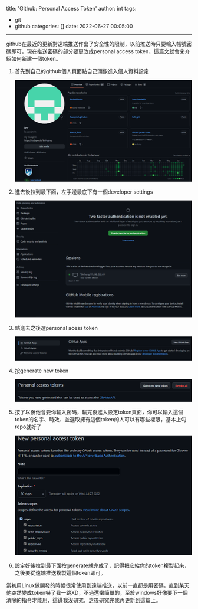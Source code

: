 title: 'Github: Personal Access Token'
author: int
tags:
  - git
  - github
categories: []
date: 2022-06-27 00:05:00
---
github在最近的更新對遠端推送作出了安全性的限制，以前推送時只要輸入帳號密碼即可，現在推送密碼的部分要更改成personal access token，這篇文就會來介紹如何新建一個token。

1. 首先到自己的github個人頁面點自己頭像進入個人資料設定

	![](../images/pasted-74.png)

2. 進去後拉到最下面，左手邊最底下有一個developer settings
	
	![](../images/pasted-75.png)
    
3. 點進去之後選personal acess token
	
	![](../images/pasted-76.png)
    
4. 按generate new token

	![](../images/pasted-77.png)

5. 按了以後他會要你輸入密碼，輸完後進入設定token頁面，你可以輸入這個token的名字、時效、並選取擁有這個token的人可以有哪些權限，基本上勾repo就好了

	![](../images/pasted-79.png)
    
6. 設定好後拉到最下面按generate就完成了，記得把它給你的token複製起來，之後要從遠端推送複製這個token即可。

當初用Linux做開發的時候很常使用到遠端推送，以前一直都是用密碼，直到某天他突然變成token嚇了我一跳XD，不過還蠻簡單的，至於windows好像要下一個清除的指令才能用，這邊我沒研究，之後研究完我再更新到這篇上。